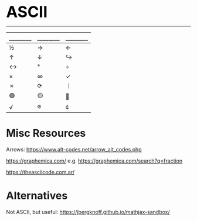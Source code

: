 **<span style="font-size:3em;color:black">ASCII</span>**
***

| ________ | ________ | ________ |
| -------- | ------- | ------- |
| ½ | → | ← |
| ↑ | ↓ | ↪ |
| ↔ | ° | ÷ |
| × | ∞ | ✓ |
| ✗ | ⟳ | ⋮ |
| 🟢 | 🟡 | 🔴 |
| √ | ® | ¢ |


# Misc Resources

   Arrows: https://www.alt-codes.net/arrow_alt_codes.php

   https://graphemica.com/   e.g. https://graphemica.com/search?q=fraction
   
   https://theasciicode.com.ar/


# Alternatives

Not ASCII, but useful: https://jbergknoff.github.io/mathjax-sandbox/

